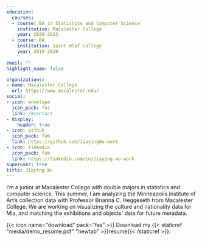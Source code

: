 ```yaml
---
education:
  courses:
  - course: BA in Statistics and Computer Science
    institution: Macalester College
    year: 2020-2023
  - course: BA
    institution: Saint Olaf College
    year: 2019-2020
    
email: ""
highlight_name: false

organizations:
- name: Macalester College
  url: https://www.macalester.edu/
social:
- icon: envelope
  icon_pack: fas
  link: /#contact
- display:
    header: true
- icon: github
  icon_pack: fab
  link: https://github.com/JiayingWu-work
- icon: linkedin
  icon_pack: fab
  link: https://linkedin.com/in/jiaying-wu-work
superuser: true
title: Jiaying Wu
---
```

I’m a junior at Macalester College with double majors in statistics and computer science. This summer, I am analyzing the Minneapolis Institute of Art’s collection data with Professor Brianna C. Heggeseth from Macalester College. We are working on visualizing the culture and nationality data for Mia, and matching the exhibitions and objects' data for future metadata.


{{< icon name="download" pack="fas" >}} Download my {{< staticref "media/demo_resume.pdf" "newtab" >}}resumé{{< /staticref >}}.
